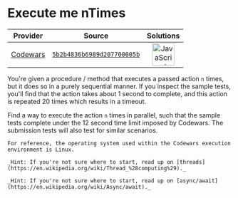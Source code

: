 [_metadata_:generated]: - "true"

# Execute me nTimes

<!-- INFO TABLE BEGIN -->

| Provider                                        | Source                                                                               | Solutions                                                                                                                                                    |
| :---------------------------------------------: | :----------------------------------------------------------------------------------: | :----------------------------------------------------------------------------------------------------------------------------------------------------------: |
| [Codewars](../../../docs/providers/Codewars.md) | [`5b2b4836b6989d207700005b`](https://www.codewars.com/kata/5b2b4836b6989d207700005b) | [<img src="https://res.cloudinary.com/rascaltwo/image/upload/v1631924076/javascript_ehszr7.svg" alt="JavaScript" title="JavaScript" width="50" />](solve.js) |

<!-- INFO TABLE END -->

You're given a procedure / method that executes a passed action `n` times, but it does so in a purely sequential manner. If you inspect the sample tests, you'll find that the action takes about 1 second to complete, and this action is repeated 20 times which results in a timeout.

Find a way to execute the action `n` times in parallel, such that the sample tests complete under the 12 second time limit imposed by Codewars. The submission tests will also test for similar scenarios.

~~~if:c,riscv
For reference, the operating system used within the Codewars execution environment is Linux.
~~~

~~~if-not:javascript
_Hint: If you're not sure where to start, read up on [threads](https://en.wikipedia.org/wiki/Thread_%28computing%29)._
~~~

~~~if:javascript
_Hint: If you're not sure where to start, read up on [async/await](https://en.wikipedia.org/wiki/Async/await)._
~~~

